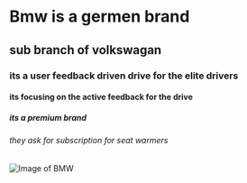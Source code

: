 # Bmw is a germen brand
## sub branch of volkswagan
### its a user feedback driven drive for the elite drivers
#### its focusing on the active feedback for the drive
##### its a premium brand
###### they ask for subscription for seat warmers
![Image of BMW](https://imgs.search.brave.com/w8fKhVCcRd-YXsh_2W3_R825L6Zd4wcYTRNIxzYR57s/rs:fit:860:0:0:0/g:ce/aHR0cHM6Ly9pY2hl/Zi5iYmNpLmNvLnVr/L2FjZS9zdGFuZGFy/ZC85NzYvY3BzcHJv/ZHBiLzBBNEUvcHJv/ZHVjdGlvbi9fMTI1/ODgzNjIwX2Jtd3Nj/cmVlbmdyYWIuanBn)
